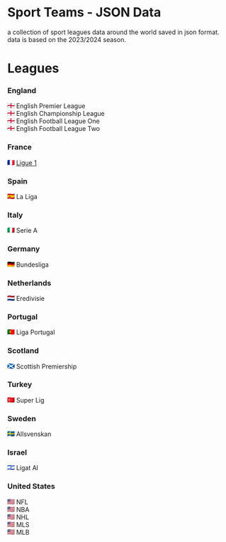Sport Teams - JSON Data
========================

a collection of sport leagues data around the world saved in json format.
data is based on the 2023/2024 season.

# Leagues

### England
![Preview](./images/en.png) English Premier League <br>
![Preview](./images/en.png) English Championship League <br>
![Preview](./images/en.png) English Football League One <br>
![Preview](./images/en.png) English Football League Two <br>

### France
![Preview](./images/fr.png) [Ligue 1](France_Ligue1.json)

### Spain
![Preview](./images/es.png) La Liga

### Italy
![Preview](./images/it.png) Serie A

### Germany
![Preview](./images/de.png) Bundesliga

### Netherlands
![Preview](./images/nl.png) Eredivisie

### Portugal
![Preview](./images/pt.png) Liga Portugal

### Scotland
![Preview](./images/gb-sct.png) Scottish Premiership

### Turkey
![Preview](./images/tr.png) Super Lig

### Sweden
![Preview](./images/se.png) Allsvenskan

### Israel
![Preview](./images/il.png) Ligat Al

### United States
![Preview](./images/us.png) NFL <br>
![Preview](./images/us.png) NBA <br>
![Preview](./images/us.png) NHL <br>
![Preview](./images/us.png) MLS <br>
![Preview](./images/us.png) MLB <br>


